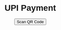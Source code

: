 <!DOCTYPE html>
<html lang="en">
<head>
<meta charset="UTF-8">
<meta name="viewport" content="width=device-width, initial-scale=1.0">
<title>UPI Payment</title>
<style>
  body {
    font-family: Arial, sans-serif;
    text-align: center;
  }
  #scanner-img {
    width: 200px; /* Adjust the size as needed */
    height: auto;
  }
  #timer {
    font-size: 18px;
    margin-top: 10px;
  }
</style>
</head>
<body>
  <h1>UPI Payment</h1>
  <button id="scanner-btn" onclick="startScanner()">Scan QR Code</button>
  <br>
  <img src="C:\Users\vedbh\Downloads\payment.jpg" id="scanner-img" style="display: none;">
  <div id="timer"></div>

<script>
  function startScanner() {
    document.getElementById('scanner-img').style.display = 'inline';
    document.getElementById('scanner-btn').style.display = 'none';
    var timer = 600; // 10 minutes in seconds
    var countdown = setInterval(function() {
      timer--;
      var minutes = Math.floor(timer / 60);
      var seconds = timer % 60;
      document.getElementById('timer').innerHTML = 'Scanner available for ' + minutes + ' minutes and ' + seconds + ' seconds.';
      if (timer <= 0) {
        clearInterval(countdown);
        document.getElementById('scanner-img').style.display = 'none';
        document.getElementById('scanner-btn').style.display = 'inline';
        document.getElementById('timer').innerHTML = 'Scanner session expired. Please click to regenerate.';
      }
    }, 1000);
  }
</script>

</body>
</html>
